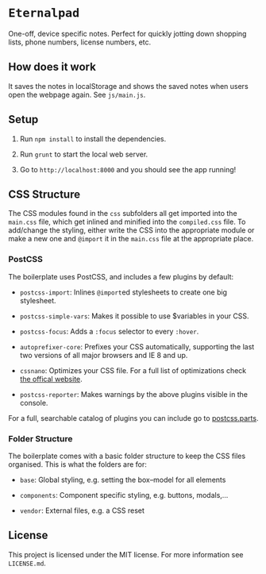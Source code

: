 # `Eternalpad`

One-off, device specific notes. Perfect for quickly jotting down shopping lists, phone numbers, license numbers, etc.

## How does it work

It saves the notes in localStorage and shows the saved notes when users open the webpage again. See `js/main.js`.

## Setup

1. Run `npm install` to install the dependencies.

2. Run `grunt` to start the local web server.

3. Go to `http://localhost:8000` and you should see the app running!

## CSS Structure

The CSS modules found in the `css` subfolders all get imported into the `main.css` file, which get inlined and minified into the `compiled.css` file. To add/change the styling, either write the CSS into the appropriate module or make a new one and `@import` it in the `main.css` file at the appropriate place.

### PostCSS

The boilerplate uses PostCSS, and includes a few plugins by default:

* `postcss-import`: Inlines `@import`ed stylesheets to create one big stylesheet.

* `postcss-simple-vars`: Makes it possible to use $variables in your CSS.

* `postcss-focus`: Adds a `:focus` selector to every `:hover`.

* `autoprefixer-core`: Prefixes your CSS automatically, supporting the last two versions of all major browsers and IE 8 and up.

* `cssnano`: Optimizes your CSS file. For a full list of optimizations check [the offical website](http://cssnano.co/optimisations/).

* `postcss-reporter`: Makes warnings by the above plugins visible in the console.

For a full, searchable catalog of plugins you can include go to [postcss.parts](http://postcss.parts).

### Folder Structure

The boilerplate comes with a basic folder structure to keep the CSS files organised. This is what the folders are for:

* `base`: Global styling, e.g. setting the box–model for all elements

* `components`: Component specific styling, e.g. buttons, modals,...

* `vendor`: External files, e.g. a CSS reset

## License

This project is licensed under the MIT license. For more information see `LICENSE.md`.